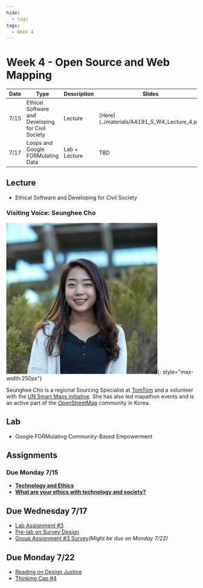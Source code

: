 ```yaml
---
hide:
  - tags
tags:
  - Week 4
---
```


# Week 4 - Open Source and Web Mapping

Date|Type|Description|Slides|Recording|
|---|----|-----------|------|---------|
|7/15|Ethical Software and Developing for Civil Society|Lecture|[Here](../materials/AA191_S_W4_Lecture_4.pdf|[Here](https://ucla.zoom.us/rec/share/BfOiS4yd_c9HH7Wl6cz1Gdhv14KId4C-v-8oZX3NyO76LrBIHfoGKazhB8mpQriD.53kDHw2KxqL9FW5t)|
|7/17|Loops and Google FORMulating Data|Lab + Lecture|TBD|TBD|

## Lecture

- Ethical Software and Developing for Civil Society


### Visiting Voice: Seunghee Cho

![alt text](../media/seunghee.jpg){: style="max-width:250px"}

Seunghee Cho is a regional Sourcing Specialist at [TomTom](https://www.tomtom.com/) and a volunteer with the [UN Smart Maps initiative](https://unopengis.github.io/smartmaps/). She has also led mapathon events and is an active part of the [OpenStreetMap](https://openstreetmap.org) community in Korea.

## Lab

- Google FORMulating Community-Based Empowerment

## Assignments

### Due Monday 7/15

- [**Technology and Ethics**](../assignments/week3/reading.md)
- [**What are your ethics with technology and society?**](../assignments/week3/thinking_cap.md)

## Due Wednesday 7/17

- [Lab Assignment #3](../assignments/week3/lab_assignment.md)
- [Pre-lab on Survey Design](../assignments/week4/prelab.md)
- [Group Assignment #3 Survey](../assignments/week3/group_assignment.md)*(Might be due on Monday 7/22)*

## Due Monday 7/22

- [Reading on Design Justice](../assignments/week4/reading.md)
- [Thinking Cap #4](../assignments/week4/thinking_cap.md)

